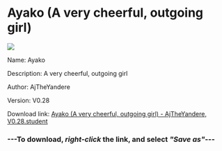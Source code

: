 # Ayako (A very cheerful, outgoing girl)

<img src = "https://raw.githubusercontent.com/Arbiter1223/Koukou-Gurashi-Custom-Students/master/Students/Files/Ayako%20(A%20very%20cheerful%2C%20outgoing%20girl).png">

Name: Ayako

Description: A very cheerful, outgoing girl

Author: AjTheYandere

Version: V0.28

Download link: <a href="https://raw.githubusercontent.com/Arbiter1223/Koukou-Gurashi-Custom-Students/master/Students/Files/Ayako%20(A%20very%20cheerful%2C%20outgoing%20girl)%20-%20AjTheYandere%2C%20V0.28.student">Ayako (A very cheerful, outgoing girl) - AjTheYandere, V0.28.student</a>

### ---**To download, _right-click_ the link, and select _"Save as"_**---
